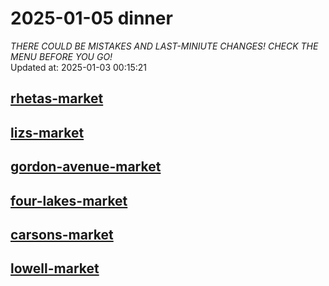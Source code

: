 # 2025-01-05 dinner  
*THERE COULD BE MISTAKES AND LAST-MINIUTE CHANGES! CHECK THE MENU BEFORE YOU GO!*  
Updated at: 2025-01-03 00:15:21  
## [rhetas-market](https://wisc-housingdining.nutrislice.com/menu/rhetas-market/dinner/2025-01-05)  
## [lizs-market](https://wisc-housingdining.nutrislice.com/menu/lizs-market/dinner/2025-01-05)  
## [gordon-avenue-market](https://wisc-housingdining.nutrislice.com/menu/gordon-avenue-market/dinner/2025-01-05)  
## [four-lakes-market](https://wisc-housingdining.nutrislice.com/menu/four-lakes-market/dinner/2025-01-05)  
## [carsons-market](https://wisc-housingdining.nutrislice.com/menu/carsons-market/dinner/2025-01-05)  
## [lowell-market](https://wisc-housingdining.nutrislice.com/menu/lowell-market/dinner/2025-01-05)  
  
